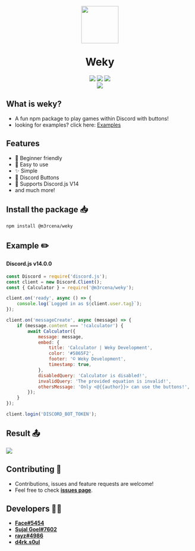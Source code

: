 <p align="center"><img width="100px"
   style="margin-bottom:-6px" src="https://cdn.discordapp.com/avatars/809496186905165834/7dbf02cb782c7111b817f329cac0257a.png" /></p>
<h1 align="center">Weky</h1>
<p align="center">
   <a href="https://www.npmjs.com/package/@m3rcena/weky"><img src="https://img.shields.io/npm/v/%40m3rcena%2Fweky" /></a>
   <a href="https://m3rcena.gitbook.io/docs/"><img src="https://img.shields.io/badge/Documentation-Yes-amiajokegreen.svg?style=flat-square" /></a>
   <a href="https://github.com/M3rcena/m3rcena-weky/blob/main/LICENSE"><img src="https://img.shields.io/npm/l/%40m3rcena%2Fweky" /></a>
   <br>
   <a href="https://www.npmjs.com/package/@m3rcena/weky"><img src="https://nodei.co/npm/@m3rcena/weky.png?downloadRank=true&downloads=true&downloadRank=true&stars=true" /></a>
</p>

## What is weky?
- A fun npm package to play games within Discord with buttons!
- looking for examples? click here: [Examples](https://github.com/M3rcena/m3rcena-weky/tree/main/Examples)

## Features
- 🧑 Beginner friendly
- 🎉 Easy to use
- ✨ Simple
- 🔘 Discord Buttons
- 🤖 Supports Discord.js V14
- and much more!

## Install the package 📥
```sh
npm install @m3rcena/weky
```

## Example ✏️

#### Discord.js v14.0.0
```js
const Discord = require('discord.js');
const client = new Discord.Client();
const { Calculator } = require('@m3rcena/weky');

client.on('ready', async () => {
	console.log(`Logged in as ${client.user.tag}`);
});

client.on('messageCreate', async (message) => {
	if (message.content === '!calculator') {
		await Calculator({
			message: message,
			embed: {
				title: 'Calculator | Weky Development',
				color: '#5865F2',
				footer: '©️ Weky Development',
				timestamp: true,
			},
			disabledQuery: 'Calculator is disabled!',
			invalidQuery: 'The provided equation is invalid!',
			othersMessage: 'Only <@{{author}}> can use the buttons!',
		});
	}
});

client.login('DISCORD_BOT_TOKEN');
```
## Result 📤
<img src="https://i.imgur.com/DEdhHHd.png">

## Contributing 🤝
- Contributions, issues and feature requests are welcome!
- Feel free to check **[issues page](https://github.com/WekyDev/weky-npm/issues)**.

## Developers 👨‍💻
- **[Face#5454](https://github.com/face-hh)**
- **[Sujal Goel#7602](https://github.com/sujalgoel)**
- **[rayz#4986](https://github.com/rayzdev)**
- **[d4rk.s0ul](https://github.com/M3rcena)**
